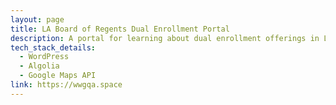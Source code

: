 ```yaml
---
layout: page
title: LA Board of Regents Dual Enrollment Portal
description: A portal for learning about dual enrollment offerings in Louisiana
tech_stack_details:
  - WordPress
  - Algolia
  - Google Maps API
link: https://wwgqa.space
---
```

